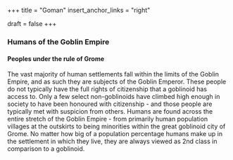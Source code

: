 +++
title = "Goman"
insert_anchor_links = "right"

draft = false
+++

### Humans of the Goblin Empire
#### Peoples under the rule of Grome
The vast majority of human settlements fall within the limits of the Goblin Empire, and as such they are subjects of the Goblin Emperor. These people do not typically have the full rights of citizenship that a goblinoid has access to. Only a few select non-goblinoids have climbed high enough in society to have been honoured with citizenship - and those people are typically met with suspicion from others.
Humans are found across the entire stretch of the Goblin Empire - from primarily human population villages at the outskirts to being minorities within the great goblinoid city of Grome. No matter how big of a population percentage humans make up in the settlement in which they live, they are always viewed as 2nd class in comparison to a goblinoid.
